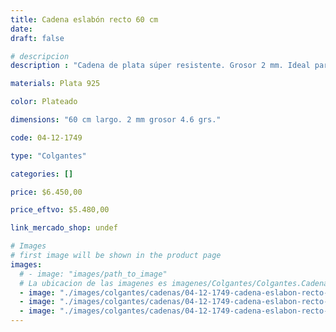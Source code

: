 ```yaml
---
title: Cadena eslabón recto 60 cm
date: 
draft: false

# descripcion
description : "Cadena de plata súper resistente. Grosor 2 mm. Ideal para dijes importantes y para uso hombres. Cierre tipo reasa."

materials: Plata 925

color: Plateado

dimensions: "60 cm largo. 2 mm grosor 4.6 grs."

code: 04-12-1749

type: "Colgantes"

categories: []

price: $6.450,00

price_eftvo: $5.480,00

link_mercado_shop: undef

# Images
# first image will be shown in the product page
images:
  # - image: "images/path_to_image"
  # La ubicacion de las imagenes es imagenes/Colgantes/Colgantes.Cadenas/04-12-1749-cadena-eslabon-recto-60-cm
  - image: "./images/colgantes/cadenas/04-12-1749-cadena-eslabon-recto-60-cm_a.jpg"
  - image: "./images/colgantes/cadenas/04-12-1749-cadena-eslabon-recto-60-cm_b.jpg"
  - image: "./images/colgantes/cadenas/04-12-1749-cadena-eslabon-recto-60-cm_c.jpg"
---
```


